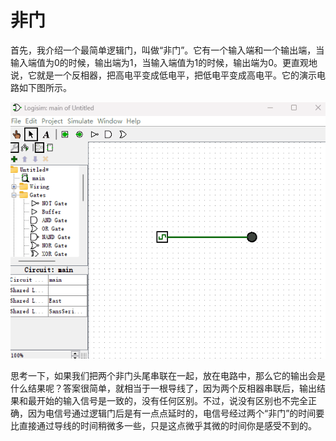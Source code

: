 # 非门

首先，我介绍一个最简单逻辑门，叫做“非门”。它有一个输入端和一个输出端，当输入端值为0的时候，输出端为1，当输入端值为1的时候，输出端为0。更直观地说，它就是一个反相器，把高电平变成低电平，把低电平变成高电平。它的演示电路如下图所示。

![这里写图片描述](pic/2-1.gif)

思考一下，如果我们把两个非门头尾串联在一起，放在电路中，那么它的输出会是什么结果呢？答案很简单，就相当于一根导线了，因为两个反相器串联后，输出结果和最开始的输入信号是一致的，没有任何区别。不过，说没有区别也不完全正确，因为电信号通过逻辑门后是有一点点延时的，电信号经过两个“非门”的时间要比直接通过导线的时间稍微多一些，只是这点微乎其微的时间你是感受不到的。
